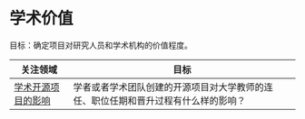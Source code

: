 # 学术价值

目标：确定项目对研究人员和学术机构的价值程度。

| 关注领域 | 目标 |
| --- | --- |
| [学术开源项目的影响](academic-open-source-project-impact.md) | 学者或者学术团队创建的开源项目对大学教师的连任、职位任期和晋升过程有什么样的影响？ |

